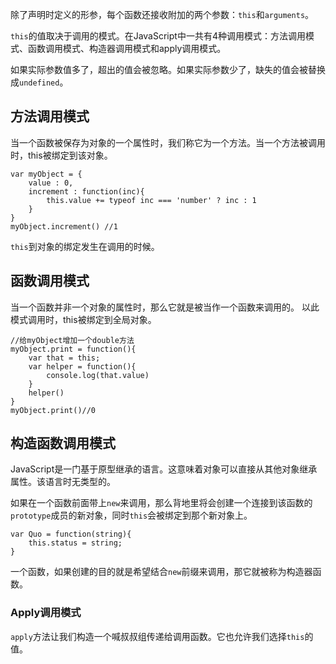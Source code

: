 除了声明时定义的形参，每个函数还接收附加的两个参数：`this`和`arguments`。

`this`的值取决于调用的模式。在JavaScript中一共有4种调用模式：方法调用模式、函数调用模式、构造器调用模式和apply调用模式。

如果实际参数值多了，超出的值会被忽略。如果实际参数少了，缺失的值会被替换成`undefined`。

## 方法调用模式
当一个函数被保存为对象的一个属性时，我们称它为一个方法。当一个方法被调用时，this被绑定到该对象。

```
var myObject = {
    value : 0,
    increment : function(inc){
        this.value += typeof inc === 'number' ? inc : 1
    }
}
myObject.increment() //1
```
`this`到对象的绑定发生在调用的时候。

## 函数调用模式

当一个函数并非一个对象的属性时，那么它就是被当作一个函数来调用的。
以此模式调用时，this被绑定到全局对象。
```
//给myObject增加一个double方法
myObject.print = function(){
    var that = this;
    var helper = function(){
        console.log(that.value)
    }
    helper()
}
myObject.print()//0
```

## 构造函数调用模式
JavaScript是一门基于原型继承的语言。这意味着对象可以直接从其他对象继承属性。该语言时无类型的。

如果在一个函数前面带上`new`来调用，那么背地里将会创建一个连接到该函数的`prototype`成员的新对象，同时`this`会被绑定到那个新对象上。

```
var Quo = function(string){
    this.status = string;
}
```

一个函数，如果创建的目的就是希望结合`new`前缀来调用，那它就被称为构造器函数。

### Apply调用模式
`apply`方法让我们构造一个喊叔叔组传递给调用函数。它也允许我们选择`this`的值。

